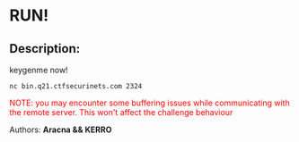 
# RUN!
## Description:
keygenme now!

`nc bin.q21.ctfsecurinets.com 2324`


<font color="red">NOTE: you may encounter some buffering issues while communicating with the remote server. This won't affect the challenge behaviour</font>


Authors: **Aracna && KERRO**

